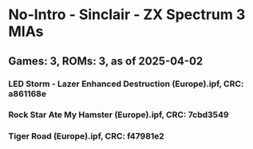 # No-Intro - Sinclair - ZX Spectrum 3 MIAs
## Games: 3, ROMs: 3, as of 2025-04-02

### LED Storm - Lazer Enhanced Destruction (Europe).ipf, CRC: a861168e
### Rock Star Ate My Hamster (Europe).ipf, CRC: 7cbd3549
### Tiger Road (Europe).ipf, CRC: f47981e2
